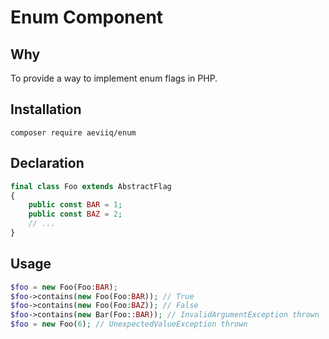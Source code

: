 # Enum Component

## Why
To provide a way to implement enum flags in PHP.

## Installation
```
composer require aeviiq/enum
```

## Declaration
```php
final class Foo extends AbstractFlag
{
    public const BAR = 1;
    public const BAZ = 2;
    // ...
}
```

## Usage
```php
$foo = new Foo(Foo:BAR);
$foo->contains(new Foo(Foo:BAR)); // True
$foo->contains(new Foo(Foo:BAZ)); // False
$foo->contains(new Bar(Foo::BAR)); // InvalidArgumentException thrown
$foo = new Foo(6); // UnexpectedValueException thrown
```
